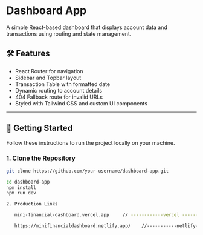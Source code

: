 # Dashboard App

A simple React-based dashboard that displays account data and transactions using routing and state management.

## 🛠 Features

- React Router for navigation
- Sidebar and Topbar layout
- Transaction Table with formatted date
- Dynamic routing to account details
- 404 Fallback route for invalid URLs
- Styled with Tailwind CSS and custom UI components

---

## 🚀 Getting Started

Follow these instructions to run the project locally on your machine.

### 1. Clone the Repository

```bash
git clone https://github.com/your-username/dashboard-app.git

cd dashboard-app
npm install
npm run dev

2. Production Links

   mini-financial-dashboard.vercel.app     // ------------vercel -------

   https://minifinancialdashboard.netlify.app/    //-----------netlify---------



